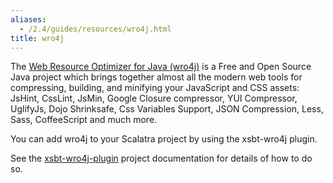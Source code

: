 ```yaml
---
aliases:
  - /2.4/guides/resources/wro4j.html
title: wro4j
---
```


The [Web Resource Optimizer for Java (wro4j)][wro4j] is a Free and Open Source Java
project which brings together almost all the modern web tools for
compressing, building, and minifying your JavaScript and CSS assets: JsHint,
CssLint, JsMin, Google Closure compressor, YUI Compressor, UglifyJs,
Dojo Shrinksafe, Css Variables Support, JSON Compression, Less, Sass,
CoffeeScript and much more.

You can add wro4j to your Scalatra project by using the xsbt-wro4j plugin.

See the [xsbt-wro4j-plugin][xsbt-wro4j] project documentation for details of
how to do so.

[wro4j]: http://code.google.com/p/wro4j/
[xsbt-wro4j]: https://github.com/BowlingX/xsbt-wro4j-plugin/
